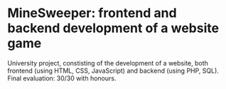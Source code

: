 # MineSweeper: frontend and backend development of a website game
University project, constisting of the development of a website, both frontend (using HTML, CSS, JavaScript) and backend (using PHP, SQL). Final evaluation: 30/30 with honours.
